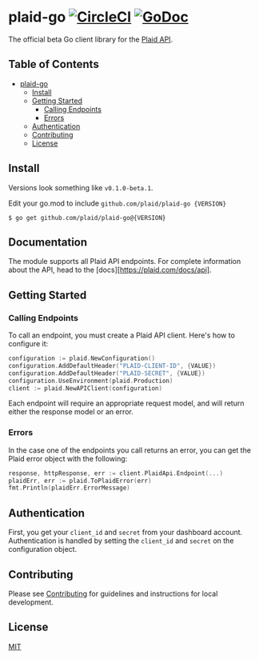 # plaid-go [![CircleCI](https://circleci.com/gh/plaid/plaid-go.svg?style=svg)](https://circleci.com/gh/plaid/plaid-go) [![GoDoc](https://godoc.org/github.com/plaid/plaid-go?status.svg)](https://godoc.org/github.com/plaid/plaid-go/plaid)

The official beta Go client library for the [Plaid API](https://plaid.com/docs).

## Table of Contents

- [plaid-go](#plaid-go)
  * [Install](#install)
  * [Getting Started](#getting-started)
    + [Calling Endpoints](#calling-endpoints)
    + [Errors](#errors)
  * [Authentication](#authentication)
  * [Contributing](#contributing)
  * [License](#license)

## Install

Versions look something like `v0.1.0-beta.1`.

Edit your go.mod to include `github.com/plaid/plaid-go {VERSION}`

```console
$ go get github.com/plaid/plaid-go@{VERSION}
```

## Documentation

The module supports all Plaid API endpoints.  For complete information about
the API, head to the [docs][https://plaid.com/docs/api].

## Getting Started

### Calling Endpoints

To call an endpoint, you must create a Plaid API client. Here's how to configure it:

```go
configuration := plaid.NewConfiguration()
configuration.AddDefaultHeader("PLAID-CLIENT-ID", {VALUE})
configuration.AddDefaultHeader("PLAID-SECRET", {VALUE})
configuration.UseEnvironment(plaid.Production)
client := plaid.NewAPIClient(configuration)
```

Each endpoint will require an appropriate request model, and will return either the response model or an error.

### Errors

In the case one of the endpoints you call returns an error, you can get the Plaid error object with the following:

```go
response, httpResponse, err := client.PlaidApi.Endpoint(...)
plaidErr, err := plaid.ToPlaidError(err)
fmt.Println(plaidErr.ErrorMessage)
```

## Authentication

First, you get your `client_id` and `secret` from your dashboard account. Authentication is handled by setting the `client_id` and `secret` on the configuration object.

## Contributing

Please see [Contributing](CONTRIBUTING.md) for guidelines and instructions for local development.

## License

[MIT](LICENSE)

